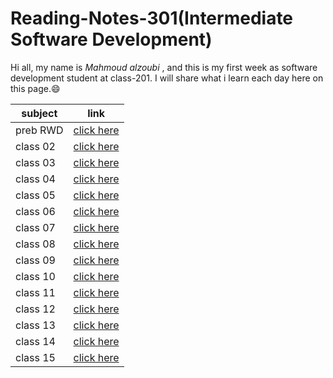 # Reading-Notes-301(Intermediate Software Development)

Hi all, my name is *Mahmoud alzoubi* , and this is my first week as software development student at class-201. I will share what i learn each day here on this page.:smile:

|  subject |  link   |
| ---------|---------|
| preb RWD | [click here](https://mahmoud-alzoubi95.github.io/Reading-Notes-301/RWD)|
| class 02 | [click here](https://mahmoud-alzoubi95.github.io/Reading-Notes-301/class02)|
| class 03 | [click here](https://mahmoud-alzoubi95.github.io/Reading-Notes-301/class03)|
| class 04 | [click here](https://mahmoud-alzoubi95.github.io/Reading-Notes-301/class04)|
| class 05 | [click here](https://mahmoud-alzoubi95.github.io/Reading-Notes-301/class05)|
| class 06 | [click here](https://mahmoud-alzoubi95.github.io/Reading-Notes-301/class06)|
| class 07 | [click here](https://mahmoud-alzoubi95.github.io/Reading-Notes-301/class07)|
| class 08 | [click here](https://mahmoud-alzoubi95.github.io/Reading-Notes-301/class08)|
| class 09 | [click here](https://mahmoud-alzoubi95.github.io/Reading-Notes-301/class09)|
| class 10 | [click here](https://mahmoud-alzoubi95.github.io/Reading-Notes-301/class10)|
| class 11 | [click here](https://mahmoud-alzoubi95.github.io/Reading-Notes-301/class11)|
| class 12 | [click here](https://mahmoud-alzoubi95.github.io/Reading-Notes-301/class12) |
| class 13 | [click here](https://mahmoud-alzoubi95.github.io/Reading-Notes-301/class13) |
| class 14 | [click here]() |
| class 15 | [click here]() |
